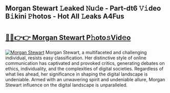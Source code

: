 ## Morgan Stewart 𝙻eaked 𝙽u𝚍e - Part-dt6 𝚅𝚒deo B𝚒kini 𝙿hotos - Hot All 𝙻eaks A4Fus

# <h2><a href="http://ld0t6l3.urlbe.top/?page=Morgan+Stewart">🔗🔗👉👉 Morgan Stewart P𝚑oto𝚜Vid𝚎o</a></h2>

[![Morgan Stewart](https://i.imgur.com/eBuTRDB.gif)](http://ld0t6l3.urlbe.top/?page=Morgan+Stewart)
Morgan Stewart, a multifaceted and challenging individual, resists easy classification. Her distinctive style of online communication has captivated and provoked critics, generating debates on ethics, individuality, and the complexities of digital societies. Regardless of what lies ahead, her significance in shaping the digital landscape is undeniable. Armed with an unwavering spirit and undeniable allure, Morgan Stewart influence on the digital landscape is unparalleled.
